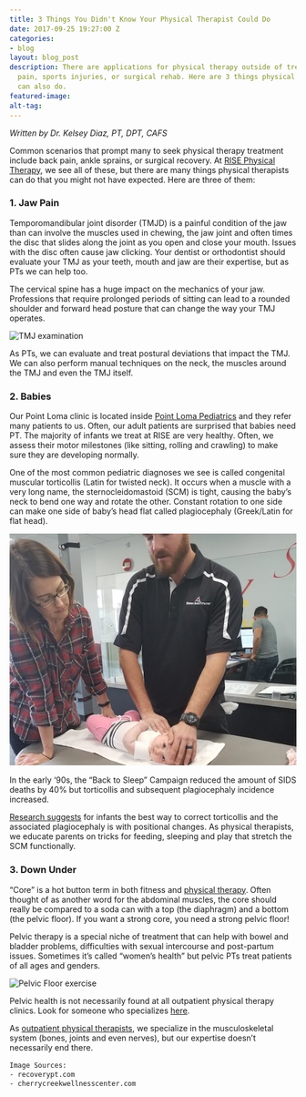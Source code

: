 ```yaml
---
title: 3 Things You Didn't Know Your Physical Therapist Could Do
date: 2017-09-25 19:27:00 Z
categories:
- blog
layout: blog_post
description: There are applications for physical therapy outside of treating back
  pain, sports injuries, or surgical rehab. Here are 3 things physical therapists
  can also do.
featured-image: 
alt-tag: 
---
```


_Written by Dr. Kelsey Diaz, PT, DPT, CAFS_

Common scenarios that prompt many to seek physical therapy treatment include back pain, ankle sprains, or surgical recovery. At [RISE Physical Therapy](/), we see all of these, but there are many things physical therapists can do that you might not have expected. Here are three of them:

### 1. Jaw Pain

Temporomandibular joint disorder (TMJD) is a painful condition of the jaw than can involve the muscles used in chewing, the jaw joint and often times the disc that slides along the joint as you open and close your mouth. Issues with the disc often cause jaw clicking. Your dentist or orthodontist should evaluate your TMJ as your teeth, mouth and jaw are their expertise, but as PTs we can help too.

The cervical spine has a huge impact on the mechanics of your jaw. Professions that require prolonged periods of sitting can lead to a rounded shoulder and forward head posture that can change the way your TMJ operates.

![TMJ examination](http://www.recoverypt.com/wp-content/uploads/IMG_16351.jpg)

As PTs, we can evaluate and treat postural deviations that impact the TMJ.  We can also perform manual techniques on the neck, the muscles around the TMJ and even the TMJ itself.

### 2. Babies

Our Point Loma clinic is located inside [Point Loma Pediatrics](http://pointlomapediatrics.com) and they refer many patients to us. Often, our adult patients are surprised that babies need PT. The majority of infants we treat at RISE are very healthy. Often, we assess their motor milestones (like sitting, rolling and crawling) to make sure they are developing normally.

One of the most common pediatric diagnoses we see is called congenital muscular torticollis (Latin for twisted neck). It occurs when a muscle with a very long name, the sternocleidomastoid  (SCM) is tight, causing the baby’s neck to bend one way and rotate the other. Constant rotation to one side can make one side of baby’s head flat called plagiocephaly (Greek/Latin for flat head).

![Toricollis treatment](/img/services/torticollis-plagiocephaly.jpg)

In the early ‘90s, the “Back to Sleep” Campaign reduced the amount of SIDS deaths by 40% but torticollis and subsequent plagiocephaly incidence increased.

[Research suggests](http://journals.lww.com/jcraniofacialsurgery/Abstract/2001/07000/Active_Counterpositioning_or_Orthotic_Device_to.3.aspx) for infants the best way to correct torticollis and the associated plagiocephaly is with positional changes. As physical therapists, we educate parents on tricks for feeding, sleeping and play that stretch the SCM functionally.

### 3. Down Under

“Core” is a hot button term in both fitness and [physical therapy](/). Often thought of as another word for the abdominal muscles, the core should really be compared to a soda can with a top (the diaphragm) and a bottom (the pelvic floor). If you want a strong core, you need a strong pelvic floor!

Pelvic therapy is a special niche of treatment that can help with bowel and bladder problems, difficulties with sexual intercourse and post-partum issues. Sometimes it’s called “women’s health” but pelvic PTs treat patients of all ages and genders.

![Pelvic Floor exercise](http://educationcareerarticles.com/wp-content/uploads/2013/08/physical-therapy.jpg)

Pelvic health is not necessarily found at all outpatient physical therapy clinics. Look for someone who specializes [here](http://www.womenshealthapta.org/pt-locator/).

As [outpatient physical therapists](/#team), we specialize in the musculoskeletal system (bones, joints and even nerves), but our expertise doesn’t necessarily end there.

```
Image Sources:
- recoverypt.com
- cherrycreekwellnesscenter.com
```
